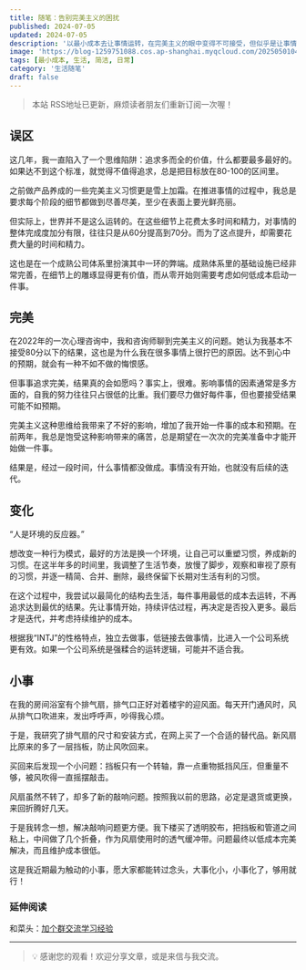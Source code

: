 ```yaml
---
title: 随笔：告别完美主义的困扰
published: 2024-07-05
updated: 2024-07-05
description: '以最小成本去让事情运转，在完美主义的眼中变得不可接受，但似乎是让事情运转的最优解，迷恋繁复和过度追求简洁，皆不可取。'
image: 'https://blog-1259751088.cos.ap-shanghai.myqcloud.com/20250501042343768.png?imageSlim'
tags: [最小成本, 生活, 简洁, 日常]
category: '生活随笔'
draft: false
---
```


> 本站 RSS地址已更新，麻烦读者朋友们重新订阅一次喔！

## 误区

这几年，我一直陷入了一个思维陷阱：追求多而全的价值，什么都要最多最好的。如果达不到这个标准，就觉得不值得追求，总是把目标放在80-100的区间里。

之前做产品养成的一些完美主义习惯更是雪上加霜。在推进事情的过程中，我总是要求每个阶段的细节都做到尽善尽美，至少在表面上要光鲜亮丽。

但实际上，世界并不是这么运转的。在这些细节上花费太多时间和精力，对事情的整体完成度加分有限，往往只是从60分提高到70分。而为了这点提升，却需要花费大量的时间和精力。

这也是在一个成熟公司体系里扮演其中一环的弊端。成熟体系里的基础设施已经非常完善，在细节上的雕琢显得更有价值，而从零开始则需要考虑如何低成本启动一件事。

## 完美

在2022年的一次心理咨询中，我和咨询师聊到完美主义的问题。她认为我基本不接受80分以下的结果，这也是为什么我在很多事情上很拧巴的原因。达不到心中的预期，就会有一种不如不做的悔恨感。

但事事追求完美，结果真的会如愿吗？事实上，很难。影响事情的因素通常是多方面的，自我的努力往往只占很低的比重。我们要尽力做好每件事，但也要接受结果可能不如预期。

完美主义这种思维给我带来了不好的影响，增加了我开始一件事的成本和预期。在前两年，我总是饱受这种影响带来的痛苦，总是期望在一次次的完美准备中才能开始做一件事。

结果是，经过一段时间，什么事情都没做成。事情没有开始，也就没有后续的迭代。

## 变化

“人是环境的反应器。”

想改变一种行为模式，最好的方法是换一个环境，让自己可以重塑习惯，养成新的习惯。在这半年多的时间里，我调整了生活节奏，放慢了脚步，观察和审视了原有的习惯，并逐一精简、合并、删除，最终保留下长期对生活有利的习惯。

在这个过程中，我尝试以最简化的结构去生活，每件事用最低的成本去运转，不再追求达到最优的结果。先让事情开始，持续评估过程，再决定是否投入更多。最后才是迭代，并考虑持续维护的成本。

根据我“INTJ”的性格特点，独立去做事，低链接去做事情，比进入一个公司系统更有效。如果一个公司系统是强糅合的运转逻辑，可能并不适合我。

## 小事

在我的房间浴室有个排气扇，排气口正好对着楼宇的迎风面。每天开门通风时，风从排气口吹进来，发出呼呼声，吵得我心烦。

于是，我研究了排气扇的尺寸和安装方式，在网上买了一个合适的替代品。新风扇比原来的多了一层挡板，防止风吹回来。

买回来后发现一个小问题：挡板只有一个转轴，靠一点重物抵挡风压，但重量不够，被风吹得一直摇摆敲击。

风扇虽然不转了，却多了新的敲响问题。按照我以前的思路，必定是退货或更换，来回折腾好几天。

于是我转念一想，解决敲响问题更方便。我下楼买了透明胶布，把挡板和管道之间粘上，中间做了几个折叠，作为风扇使用时的透气缓冲带。问题最终以低成本完美解决，而且维护成本很低。

这是我近期最为触动的小事，愿大家都能转过念头，大事化小，小事化了，够用就行！

### 延伸阅读

和菜头：[加个群交流学习经验](https://www.hecaitou.com/2024/06/Join-a-group-to-exchange-learning-experiences.html?m=1)

---

> 💡 感谢您的观看！欢迎分享文章，或是来信与我交流。